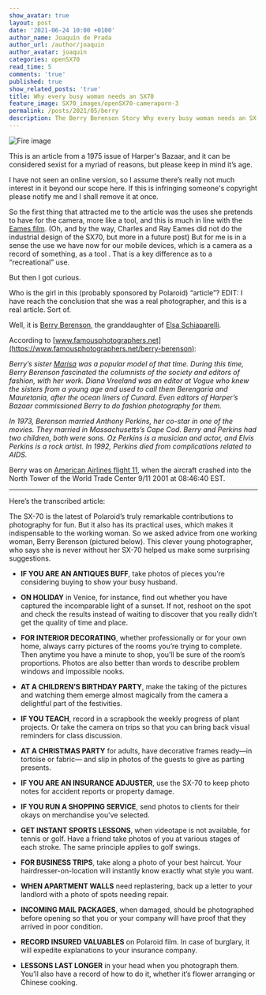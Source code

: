 ```yaml
---
show_avatar: true
layout: post
date: '2021-06-24 10:00 +0100'
author_name: Joaquín de Prada
author_url: /author/joaquin
author_avatar: joaquin
categories: openSX70
read_time: 5
comments: 'true'
published: true
show_related_posts: 'true'
title: Why every busy woman needs an SX70
feature_image: SX70_images/openSX70-cameraporn-3
permalink: /posts/2021/05/berry
description: The Berry Berenson Story Why every busy woman needs an SX-70
---
```

![Fire image]({{site.url}}/{{site.baseurl}}img/2021/06/berry_berenson.jpg)

This is an article from a 1975 issue of Harper's Bazaar, and it can be considered sexist for a myriad of reasons, but please keep in mind it’s age.

I have not seen an online version, so I assume there’s really not much interest in it beyond our scope here. If this is infringing someone's copyright please notify me and I shall remove it at once.

So the first thing that attracted me to the article was the uses she pretends to have for the camera, more like a tool, and this is much in line with the [Eames film](https://www.eamesoffice.com/the-work/sx-70-polaroid/). (Oh, and by the way, Charles and Ray Eames did not do the industrial design of the SX70, but more in a future post) But for me is in a sense the use we have now for our mobile devices, which is a camera as a record of something, as a tool . That is a key difference as to a “recreational” use.

But then I got curious.

Who is the girl in this (probably sponsored by Polaroid) “article”? EDIT: I have reach the conclusion that she was a real photographer, and this is a real article. Sort of.
 
Well, it is [Berry Berenson](https://en.wikipedia.org/wiki/Berry_Berenson), the granddaughter of [Elsa Schiaparelli](https://en.wikipedia.org/wiki/Elsa_Schiaparelli).

According to [www.famousphotographers.net](https://www.famousphotographers.net/berry-berenson):

*Berry’s sister [Marisa](https://en.wikipedia.org/wiki/Marisa_Berenson) was a popular model of that time. During this time, Berry Berenson fascinated the columnists of the society and editors of fashion, with her work.  Diana Vreeland was an editor at Vogue who knew the sisters from a young age and used to call them Berengaria and Mauretania, after the ocean liners of Cunard. Even editors of Harper’s Bazaar commissioned Berry to do fashion photography for them.*

*In 1973, Berenson married Anthony Perkins, her co-star in one of the movies. They married in Massachusetts’s Cape Cod. Berry and Perkins had two children, both were sons. Oz Perkins is a musician and actor, and Elvis Perkins is a rock artist. In 1992, Perkins died from complications related to AIDS.*

Berry was on [American Airlines flight 11](https://en.wikipedia.org/wiki/American_Airlines_Flight_11), when the aircraft crashed into the North Tower of the World Trade Center 9/11 2001 at 08:46:40 EST. 

-----

Here’s the transcribed article:

The SX-70 is the latest of Polaroid’s truly remarkable contributions to photography for fun. But it also has its practical uses, which makes it indispensable to the working woman. So we asked advice from one working woman, Berry Berenson (pictured below). This clever young photographer, who says she is never without her SX-70 helped us make some surprising suggestions.


 - **IF YOU ARE AN ANTIQUES BUFF**, take photos of pieces you’re considering buying to show your busy husband.

 - **ON HOLIDAY** in Venice, for instance, find out whether you have captured the incomparable light of a sunset. If not, reshoot on the spot and check the results instead of waiting to discover that you really didn’t get the quality of time and place.

 - **FOR INTERIOR DECORATING**, whether professionally or for your own home, always carry pictures of the rooms you’re trying to complete. Then anytime you have a minute to shop, you’ll be sure of the room’s proportions. Photos are also better than words to describe problem windows and impossible nooks.

 - **AT A CHILDREN’S BIRTHDAY PARTY**, make the taking of the pictures and watching them emerge almost magically from the camera a delightful part of the festivities.

 - **IF YOU TEACH**, record in a scrapbook the weekly progress of plant projects. Or take the camera on trips so that you can bring back visual reminders for class discussion.

 - **AT A CHRISTMAS PARTY** for adults, have decorative frames ready—in tortoise or fabric— and slip in photos of the guests to give as parting presents.

 - **IF YOU ARE AN INSURANCE ADJUSTER**, use the SX-70 to keep photo notes for accident reports or property damage. 
 
 - **IF YOU RUN A SHOPPING SERVICE**, send photos to clients for their okays on merchandise you’ve selected.

 - **GET INSTANT SPORTS LESSONS**, when videotape is not available, for tennis or golf. Have a friend take photos of you at various stages of each stroke. The same principle applies to golf swings.

 - **FOR BUSINESS TRIPS**, take along a photo of your best haircut. Your hairdresser-on-location will instantly know exactly what style you want. 

 - **WHEN APARTMENT WALLS** need replastering, back up a letter to your landlord with a photo of spots needing repair. 

 - **INCOMING MAIL PACKAGES**, when damaged, should be photographed before opening so that you or your company will have proof that they arrived in poor condition.

 - **RECORD INSURED VALUABLES** on Polaroid film. In case of burglary, it will expedite explanations to your insurance company.

 - **LESSONS LAST LONGER** in your head when you photograph them. You’ll also have a record of how to do it, whether it’s flower arranging or Chinese cooking.

